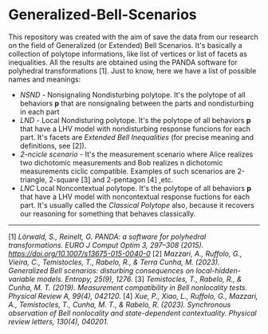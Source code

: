 # Generalized-Bell-Scenarios

This repository was created with the aim of save the data from our research on the field of Generalized (or Extended) Bell Scenarios. It's basically a collection of polytope informations, like list of vertices or list of facets as inequalities. All the results are obtained using the PANDA software for polyhedral transformations [1].
Just to know, here we have a list of possible names and meanings:
* *NSND* - Nonsignaling Nondisturbing polytope. It's the polytope of all behaviors **p** that are nonsignaling between the parts and nondisturbing in each part
* *LND* - Local Nondisturing polytope. It's the polytope of all behaviors **p** that have a LHV model with nondisturbing response funcions for each part. It's facets are *Extended Bell Inequalities* (for precise meaning and definitions, see [2]).
* *2-ncicle scenario* - It's the measurement scenario where Alice realizes two dichotomic measurements and Bob realizes n dichotomic measurements ciclic compatible. Examples of such scenarios are 2-triangle, 2-square [3] and 2-pentagon [4] ,etc.
* *LNC* Local Noncontextual polytope. It's the polytope of all behaviors **p** that have a LHV model with noncontextual response fuctions for each part. It's usually called the *Classical Polytope* also, because it recovers our reasoning for something that behaves classically.



***
[1] *Lörwald, S., Reinelt, G. PANDA: a software for polyhedral transformations. EURO J Comput Optim 3, 297–308 (2015). https://doi.org/10.1007/s13675-015-0040-0*
[2] *Mazzari, A., Ruffolo, G., Vieira, C., Temistocles, T., Rabelo, R., & Terra Cunha, M. (2023). Generalized Bell scenarios: disturbing consequences on local-hidden-variable models. Entropy, 25(9), 1276.*
[3] *Temistocles, T., Rabelo, R., & Cunha, M. T. (2019). Measurement compatibility in Bell nonlocality tests. Physical Review A, 99(4), 042120.*
[4] *Xue, P., Xiao, L., Ruffolo, G., Mazzari, A., Temistocles, T., Cunha, M. T., & Rabelo, R. (2023). Synchronous observation of Bell nonlocality and state-dependent contextuality. Physical review letters, 130(4), 040201.*
